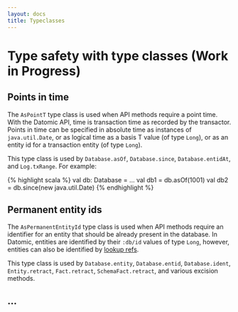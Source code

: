 ```yaml
---
layout: docs
title: Typeclasses
---
```


# <a name="typeclasses">Type safety with type classes (Work in Progress)</a>

## Points in time

The `AsPointT` type class is used when API methods require a point time. With
the Datomic API, time is transaction time as recorded by the transactor.
Points in time can be specified in absolute time as instances of
`java.util.Date`, or as logical time as a basis T value (of type `Long`), or
as an entity id for a transaction entity (of type `Long`).

This type class is used by `Database.asOf`, `Database.since`,
`Database.entidAt`, and `Log.txRange`. For example:

{% highlight scala %}
val db: Database = …
val db1 = db.asOf(1001)
val db2 = db.since(new java.util.Date)
{% endhighlight %}


## Permanent entity ids

The `AsPermanentEntityId` type class is used when API methods require an
identifier for an entity that should be already present in the database. In
Datomic, entities are identified by their `:db/id` values of type `Long`,
however, entities can also be identified by [lookup refs](http://docs.datomic.com/identity.html#lookup-refs).

This type class is used by `Database.entity`, `Database.entid`,
`Database.ident`, `Entity.retract`, `Fact.retract`, `SchemaFact.retract`, and
various excision methods.


## …
